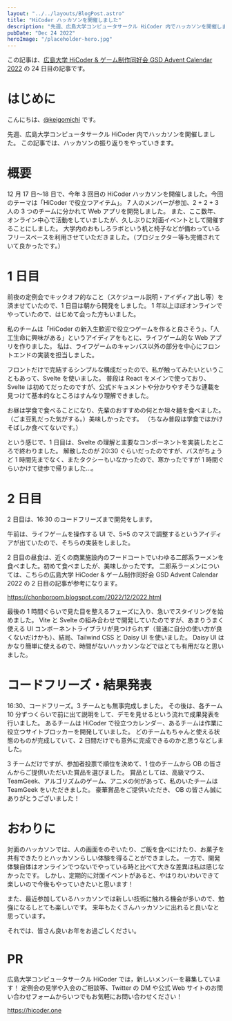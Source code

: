 ```yaml
---
layout: "../../layouts/BlogPost.astro"
title: "HiCoder ハッカソンを開催しました"
description: "先週、広島大学コンピュータサークル HiCoder 内でハッカソンを開催しました。この記事では、ハッカソンの振り返りをやっていきます。"
pubDate: "Dec 24 2022"
heroImage: "/placeholder-hero.jpg"
---
```


この記事は、[広島大学 HiCoder & ゲーム制作同好会 GSD Advent Calendar 2022](https://adventar.org/calendars/7845) の 24 日目の記事です。

# はじめに

こんにちは、[@keigomichi](https://twitter.com/keigomichi) です。

先週、広島大学コンピュータサークル HiCoder 内でハッカソンを開催しました。
この記事では、ハッカソンの振り返りをやっていきます。

# 概要

12 月 17 日〜18 日で、今年 3 回目の HiCoder ハッカソンを開催しました。今回のテーマは「HiCoder で役立つアイテム」。
7 人のメンバーが参加、2 + 2 + 3 人の 3 つのチームに分かれて Web アプリを開発しました。
また、ここ数年、オンライン中心で活動をしていましたが、久しぶりに対面イベントとして開催することにしました。
大学内のおもしろラボという机と椅子などが備わっているフリースペースを利用させていただきました。（プロジェクター等も完備されていて良かったです。）

# 1 日目

前夜の定例会でキックオフ的なこと（スケジュール説明・アイディア出し等）を済ませていたので、1 日目は朝から開発をしました。
1 年以上ほぼオンラインでやっていたので、はじめて会った方もいました。

私のチームは「HiCoder の新入生歓迎で役立つゲームを作ると良さそう」、「人工生命に興味がある」というアイディアをもとに、ライフゲーム的な Web アプリを作りました。
私は、ライフゲームのキャンバス以外の部分を中心にフロントエンドの実装を担当しました。

フロントだけで完結するシンプルな構成だったので、私が触ってみたいということもあって、Svelte を使いました。
普段は React をメインで使っており、Svelte は初めてだったのですが、公式ドキュメントや分かりやすそうな連載を見つけて基本的なところはすんなり理解できました。

お昼は学食で食べることになり、先輩のおすすめの何とか坦々麺を食べました。（ごま豆乳だった気がする。）美味しかったです。
（ちなみ普段は学食ではかけそばしか食べてないです。）

という感じで、1 日目は、Svelte の理解と主要なコンポーネントを実装したところで終わりました。
解散したのが 20:30 ぐらいだったのですが、バスがちょうど 1 時間先までなく、またタクシーもいなかったので、寒かったですが 1 時間ぐらいかけて徒歩で帰りました…。

# 2 日目

2 日目は、16:30 のコードフリーズまで開発をします。

午前は、ライフゲームを操作する UI で、5×5 のマスで調整するというアイディアが出ていたので、そちらの実装をしました。

2 日目の昼食は、近くの商業施設内のフードコートでいわゆる二郎系ラーメンを食べました。初めて食べましたが、美味しかったです。
二郎系ラーメンについては、こちらの広島大学 HiCoder & ゲーム制作同好会 GSD Advent Calendar 2022 の 2 日目の記事が参考になります。

https://chonboroom.blogspot.com/2022/12/2022.html

最後の 1 時間ぐらいで見た目を整えるフェーズに入り、急いでスタイリングを始めました。
Vite と Svelte の組み合わせで開発していたのですが、あまりうまく使える UI コンポーネントライブラリが見つけられず（普通に自分の使い方が良くないだけかも）、結局、Tailwind CSS と Daisy UI を使いました。
Daisy UI はかなり簡単に使えるので、時間がないハッカソンなどではとても有用だなと思いました。

# コードフリーズ・結果発表

16:30、コードフリーズ。3 チームとも無事完成しました。
その後は、各チーム 10 分ずつくらいで前に出て説明をして、デモを見せるという流れで成果発表を行いました。
あるチームは HiCoder で役立つカレンダー、あるチームは作業に役立つサイトブロッカーを開発していました。
どのチームもちゃんと使える状態のものが完成していて、2 日間だけでも意外に完成できるのかと思うなどしました。

3 チームだけですが、参加者投票で順位を決めて、1 位のチームから OB の皆さんからご提供いただいた賞品を選びました。
賞品としては、高級マウス、TeamGeek、アルゴリズムのゲーム、アニメの何があって、私のいたチームは TeamGeek をいただきました。
豪華賞品をご提供いただき、 OB の皆さん誠にありがとうございました！

# おわりに

対面のハッカソンでは、人の画面をのぞいたり、ご飯を食べにけたり、お菓子を共有できたりとハッカソンらしい体験を得ることができました。
一方で、開発体験自体はオンラインでつないでやっている時と比べて大きな差異は私は感じなかったです。
しかし、定期的に対面イベントがあると、やはりわいわいできて楽しいので今後もやっていきたいと思います！

また、最近参加しているハッカソンでは新しい技術に触れる機会が多いので、勉強になるしとても楽しいです。
来年もたくさんハッカソンに出れると良いなと思っています。

それでは、皆さん良いお年をお過ごしください。

# PR

広島大学コンピュータサークル HiCoder では，新しいメンバーを募集しています！
定例会の見学や入会のご相談等、Twitter の DM や公式 Web サイトのお問い合わせフォームからいつでもお気軽にお問い合わせください！

https://hicoder.one
